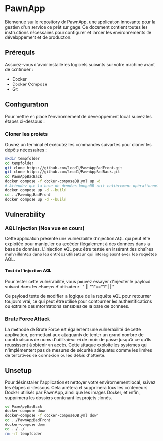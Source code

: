 # PawnApp

Bienvenue sur le repository de PawnApp, une application innovante pour la gestion d'un service de prêt sur gage. Ce document contient toutes les instructions nécessaires pour configurer et lancer les environnements de développement et de production.

## Prérequis

Assurez-vous d'avoir installé les logiciels suivants sur votre machine avant de continuer :

- Docker
- Docker Compose
- Git

## Configuration

Pour mettre en place l'environnement de développement local, suivez les étapes ci-dessous :

### Cloner les projets

Ouvrez un terminal et exécutez les commandes suivantes pour cloner les dépôts nécessaires :

```bash
mkdir tempfolder
cd tempfolder
git clone https://github.com/leod1/PawnAppBadFront.git
git clone https://github.com/leod1/PawnAppBadBack.git
cd PawnAppBadBack
docker compose -f docker-composeDB.yml up -d
# Attendez que la base de données MongoDB soit entièrement opérationnelle avant de continuer
docker compose up -d --build
cd ../PawnAppBadFront
docker compose up -d --build
```

## Vulnerability

### AQL Injection (Non vue en cours)

Cette application présente une vulnérabilité d'injection AQL qui peut être exploitée pour manipuler ou accéder illégalement à des données dans la base de données. L'injection AQL peut être testée en insérant des chaînes malveillantes dans les entrées utilisateur qui interagissent avec les requêtes AQL.

#### Test de l'injection AQL

Pour tester cette vulnérabilité, vous pouvez essayer d'injecter le payload suivant dans les champs d'utilisateur : " || "1"=="1" || "

Ce payload tente de modifier la logique de la requête AQL pour retourner toujours vrai, ce qui peut être utilisé pour contourner les authentifications ou extraire des informations sensibles de la base de données.

### Brute Force Attack

La méthode de Brute Force est également une vulnérabilité de cette application, permettant aux attaquants de tenter un grand nombre de combinaisons de noms d'utilisateur et de mots de passe jusqu'à ce qu'ils réussissent à obtenir un accès. Cette attaque exploite les systèmes qui n'implémentent pas de mesures de sécurité adéquates comme les limites de tentatives de connexion ou les délais d'attente.


## Unsetup

Pour désinstaller l'application et nettoyer votre environnement local, suivez les étapes ci-dessous. Cela arrêtera et supprimera tous les conteneurs Docker utilisés par PawnApp, ainsi que les images Docker, et enfin, supprimera les dossiers contenant les projets clonés.
```bash
cd PawnAppBadBack
docker-compose down
docker-compose -f docker-composeDB.yml down
cd ../PawnAppBadFront
docker-compose down
cd ../../
rm -rf tempfolder
```